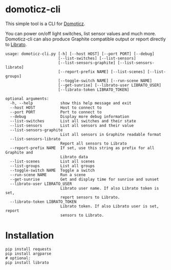 domoticz-cli
============

This simple tool is a CLI for [Domoticz](http://www.domoticz.com/).

You can power on/off light switches, list sensor values and much more. Domoticz-cli can also produce Graphite compatible output or report directly to [Librato](http://www.librato.com|Librato).

```
usage: domoticz-cli.py [-h] [--host HOST] [--port PORT] [--debug]
                       [--list-switches] [--list-sensors]
                       [--list-sensors-graphite] [--list-sensors-librato]
                       [--report-prefix NAME] [--list-scenes] [--list-groups]
                       [--toggle-switch NAME] [--run-scene NAME]
                       [--get-sunrise] [--librato-user LIBRATO_USER]
                       [--librato-token LIBRATO_TOKEN]

optional arguments:
  -h, --help            show this help message and exit
  --host HOST           Host to connect to
  --port PORT           Port to connect to
  --debug               Display more debug information
  --list-switches       List all switches and their state
  --list-sensors        List all sensors and their value
  --list-sensors-graphite
                        List all sensors in Graphite readable format
  --list-sensors-librato
                        Report all sensors to Librato
  --report-prefix NAME  If set, use this string as prefix for all Graphite and
                        Librato data
  --list-scenes         List all scenes
  --list-groups         List all groups
  --toggle-switch NAME  Toggle a switch
  --run-scene NAME      Run a scene
  --get-sunrise         Get and display time for sunrise and sunset
  --librato-user LIBRATO_USER
                        Librato user name. If also Librato token is set,
                        report sensors to Librato.
  --librato-token LIBRATO_TOKEN
                        Librato token. If also Librato user is set, report
                        sensors to Librato.
```

Installation
============

```
pip install requests
pip install argparse
# optional:
pip install librato
```

